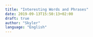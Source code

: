 ```yaml
---
title: "Interesting Words and Phrases"
date: 2019-09-13T15:50:13+02:00
draft: true
author: "Skyler"
language: "English"
---
```


